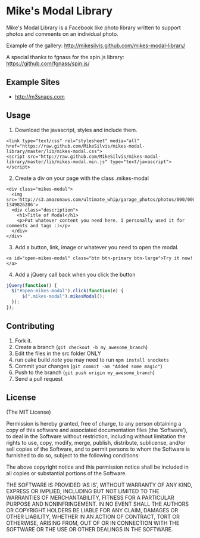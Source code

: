 # Mike's Modal Library
Mike's Modal Library is a Facebook like photo library written to support photos and comments on an individual photo.

Example of the gallery: http://mikesilvis.github.com/mikes-modal-library/

A special thanks to fgnass for the spin.js library: https://github.com/fgnass/spin.js/

## Example Sites
- http://m3snaps.com

## Usage

1) Download the javascript, styles and include them.
```
<link type="text/css" rel="stylesheet" media="all" href="https://raw.github.com/MikeSilvis/mikes-modal-library/master/lib/mikes-modal.css">
<script src="http://raw.github.com/MikeSilvis/mikes-modal-library/master/lib/mikes-modal.min.js" type="text/javascript"></script>
```

2) Create a div on your page with the class .mikes-modal
```
<div class="mikes-modal">
  <img src='http://s3.amazonaws.com/ultimate_whip/garage_photos/photos/000/000/079/large/38779594009_original.jpeg?1349826286'>
  <div class="description">
    <h1>Title of Modal</h1>
    <p>Put whatever content you need here. I personally used it for comments and tags :)</p>
  </div>
</div>
```
3) Add a button, link, image or whatever you need to open the modal.
```
<a id="open-mikes-modal" class="btn btn-primary btn-large">Try it now!</a>
```
4) Add a jQuery call back when you click the button
```javascript
jQuery(function() {
  $("#open-mikes-modal").click(function(e) {
      $(".mikes-modal").mikesModal();
  });
});
```

## Contributing

1. Fork it.
2. Create a branch (`git checkout -b my_awesome_branch`)
3. Edit the files in the src folder ONLY
4. run cake build *note* you may need to run `npm install snockets`
5. Commit your changes (`git commit -am "Added some magic"`)
6. Push to the branch (`git push origin my_awesome_branch`)
7. Send a pull request

## License

(The MIT License)

Permission is hereby granted, free of charge, to any person obtaining a copy of this software and associated documentation files (the ‘Software’), to deal in the Software without restriction, including without limitation the rights to use, copy, modify, merge, publish, distribute, sublicense, and/or sell copies of the Software, and to permit persons to whom the Software is furnished to do so, subject to the following conditions:

The above copyright notice and this permission notice shall be included in all copies or substantial portions of the Software.

THE SOFTWARE IS PROVIDED ‘AS IS’, WITHOUT WARRANTY OF ANY KIND, EXPRESS OR IMPLIED, INCLUDING BUT NOT LIMITED TO THE WARRANTIES OF MERCHANTABILITY, FITNESS FOR A PARTICULAR PURPOSE AND NONINFRINGEMENT. IN NO EVENT SHALL THE AUTHORS OR COPYRIGHT HOLDERS BE LIABLE FOR ANY CLAIM, DAMAGES OR OTHER LIABILITY, WHETHER IN AN ACTION OF CONTRACT, TORT OR OTHERWISE, ARISING FROM, OUT OF OR IN CONNECTION WITH THE SOFTWARE OR THE USE OR OTHER DEALINGS IN THE SOFTWARE.